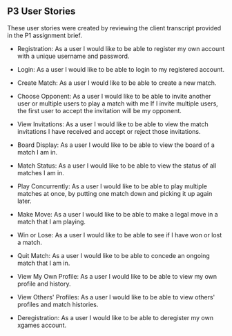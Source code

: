 ## P3 User Stories
These user stories were created by reviewing the client transcript provided in the P1 assignment brief. 

- Registration:
  As a user I would like to be able to register my own account with a unique username and password.

- Login:
  As a user I would like to be able to login to my registered account.
  
- Create Match:
  As a user I would like to be able to create a new match.
  
- Choose Opponent:
  As a user I would like to be able to invite another user or multiple users to play a match with me If I invite multiple users, the first user to accept the invitation will be my opponent.
  
- View Invitations:
  As a user I would like to be able to view the match invitations I have received and accept or reject those invitations.
  
- Board Display:
  As a user I would like to be able to view the board of a match I am in.
  
- Match Status:
  As a user I would like to be able to view the status of all matches I am in.
  
- Play Concurrently:
  As a user I would like to be able to play multiple matches at once, by putting one match down and picking it up again later.

- Make Move:
  As a user I would like to be able to make a legal move in a match that I am playing.
  
- Win or Lose:
  As a user I would like to be able to see if I have won or lost a match.

- Quit Match:
  As a user I would like to be able to concede an ongoing match that I am in.

- View My Own Profile:
  As a user I would like to be able to view my own profile and history.

- View Others' Profiles:
  As a user I would like to be able to view others' profiles and match histories.
  
- Deregistration:
  As a user I would like to be able to deregister my own xgames account.
